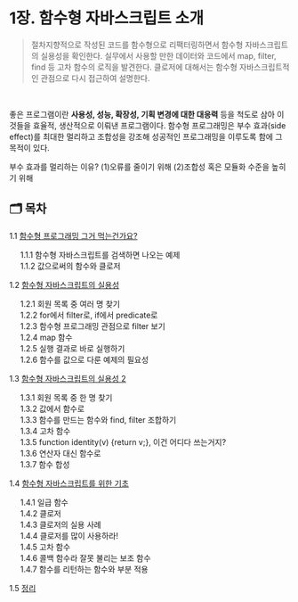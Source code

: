 # 1장. 함수형 자바스크립트 소개

> 절차지향적으로 작성된 코드를 함수형으로 리팩터링하면서 함수형 자바스크립트의 실용성을 확인한다. 실무에서 사용할 만한 데이터와 코드에서 map, filter, find 등 고차 함수의 로직을 발견한다. 클로저에 대해서는 함수형 자바스크립트적인 관점으로 다시 접근하여 설명한다.

<br/>

좋은 프로그램이란 **사용성, 성능, 확장성, 기획 변경에 대한 대응력** 등을 척도로 삼아 이것들을 효율적, 생산적으로 이뤄낸 프로그램이다. 함수형 프로그래밍은 부수 효과(side effect)를 최대한 멀리하고 조합성을 강조해 성공적인 프로그래밍을 이루도록 함에 그 목적이 있다.

부수 효과를 멀리하는 이유? (1)오류를 줄이기 위해 (2)조합성 혹은 모듈화 수준을 높히기 위해



## 🗂 목차


1.1 [함수형 프로그래밍 그거 먹는건가요?](/bravacoreana/chapter-01/1-1/README.md)

&nbsp;&nbsp;&nbsp;&nbsp; 1.1.1 함수형 자바스크립트를 검색하면 나오는 예제<br/>
&nbsp;&nbsp;&nbsp;&nbsp; 1.1.2 값으로써의 함수와 클로저<br/>

1.2 [함수형 자바스크립트의 실용성](/bravacoreana/chapter-01/1-2/README.md)

&nbsp;&nbsp;&nbsp;&nbsp; 1.2.1 회원 목록 중 여러 명 찾기<br/>
&nbsp;&nbsp;&nbsp;&nbsp; 1.2.2 for에서 filter로, if에서 predicate로<br/>
&nbsp;&nbsp;&nbsp;&nbsp; 1.2.3 함수형 프로그래밍 관점으로 filter 보기<br/>
&nbsp;&nbsp;&nbsp;&nbsp; 1.2.4 map 함수<br/>
&nbsp;&nbsp;&nbsp;&nbsp; 1.2.5 실행 결과로 바로 실행하기<br/>
&nbsp;&nbsp;&nbsp;&nbsp; 1.2.6 함수를 값으로 다룬 예제의 필요성<br/>

1.3 [함수형 자바스크립트의 실용성 2](/bravacoreana/chapter-01/1-3/README.md)

&nbsp;&nbsp;&nbsp;&nbsp; 1.3.1 회원 목록 중 한 명 찾기<br/>
&nbsp;&nbsp;&nbsp;&nbsp; 1.3.2 값에서 함수로<br/>
&nbsp;&nbsp;&nbsp;&nbsp; 1.3.3 함수를 만드는 함수와 find, filter 조합하기<br/>
&nbsp;&nbsp;&nbsp;&nbsp; 1.3.4 고차 함수<br/>
&nbsp;&nbsp;&nbsp;&nbsp; 1.3.5 function identity(v) {return v;}, 이건 어디다 쓰는거지?<br/>
&nbsp;&nbsp;&nbsp;&nbsp; 1.3.6 연산자 대신 함수로<br/>
&nbsp;&nbsp;&nbsp;&nbsp; 1.3.7 함수 합성<br/>

1.4 [함수형 자바스크립트를 위한 기초](/bravacoreana/chapter-01/1-4/README.md)

&nbsp;&nbsp;&nbsp;&nbsp; 1.4.1 일급 함수<br/>
&nbsp;&nbsp;&nbsp;&nbsp; 1.4.2 클로저<br/>
&nbsp;&nbsp;&nbsp;&nbsp; 1.4.3 클로저의 실용 사례<br/>
&nbsp;&nbsp;&nbsp;&nbsp; 1.4.4 클로저를 많이 사용하라!<br/>
&nbsp;&nbsp;&nbsp;&nbsp; 1.4.5 고차 함수<br/>
&nbsp;&nbsp;&nbsp;&nbsp; 1.4.6 콜백 함수라 잘못 불리는 보조 함수<br/>
&nbsp;&nbsp;&nbsp;&nbsp; 1.4.7 함수를 리턴하는 함수와 부분 적용<br/>

1.5 [정리](/bravacoreana/chapter-01/1-5/README.md)                                           
